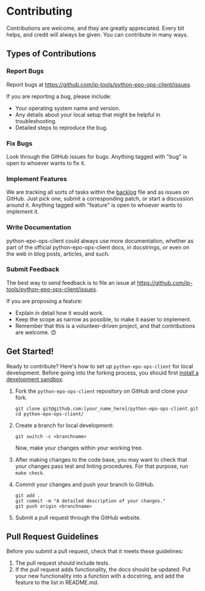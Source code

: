 # Contributing

Contributions are welcome, and they are greatly appreciated. Every bit
helps, and credit will always be given. You can contribute in many ways.

## Types of Contributions

### Report Bugs

Report bugs at <https://github.com/ip-tools/python-epo-ops-client/issues>.

If you are reporting a bug, please include:

- Your operating system name and version.
- Any details about your local setup that might be helpful in troubleshooting.
- Detailed steps to reproduce the bug.

### Fix Bugs

Look through the GitHub issues for bugs. Anything tagged with "bug" is open to
whoever wants to fix it.

### Implement Features

We are tracking all sorts of tasks within the [backlog](backlog.md) file and
as issues on GitHub. Just pick one, submit a corresponding patch, or start
a discussion around it. Anything tagged with "feature" is open to whoever wants
to implement it.

### Write Documentation

python-epo-ops-client could always use more documentation, whether as part of
the official python-epo-ops-client docs, in docstrings, or even on the web in
blog posts, articles, and such.

### Submit Feedback

The best way to send feedback is to file an issue at
https://github.com/ip-tools/python-epo-ops-client/issues.

If you are proposing a feature:

- Explain in detail how it would work.
- Keep the scope as narrow as possible, to make it easier to implement.
- Remember that this is a volunteer-driven project, and that contributions are
  welcome. 😊

## Get Started!

Ready to contribute? Here's how to set up `python-epo-ops-client` for local
development. Before going into the forking process, you should first [install
a development sandbox](sandbox.md).

1.  Fork the `python-epo-ops-client` repository on GitHub and clone your fork.
    ```shell
    git clone git@github.com:[your_name_here]/python-epo-ops-client.git
    cd python-epo-ops-client/
    ```

4.  Create a branch for local development:
    ```shell
    git switch -c <branchname>
    ```
    Now, make your changes within your working tree.

5.  After making changes to the code base, you may want to check that your
    changes pass test and linting procedures. For that purpose, run
    `make check`.

6.  Commit your changes and push your branch to GitHub.

    ```shell
    git add .
    git commit -m "A detailed description of your changes."
    git push origin <branchname>
    ```

7.  Submit a pull request through the GitHub website.

## Pull Request Guidelines

Before you submit a pull request, check that it meets these guidelines:

1.  The pull request should include tests.
2.  If the pull request adds functionality, the docs should be updated. Put your
    new functionality into a function with a docstring, and add the feature to
    the list in README.md.
